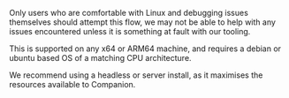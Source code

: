 Only users who are comfortable with Linux and debugging issues themselves should attempt this flow, we may not be able to help with any issues encountered unless it is something at fault with our tooling.

This is supported on any x64 or ARM64 machine, and requires a debian or ubuntu based OS of a matching CPU architecture.

We recommend using a headless or server install, as it maximises the resources available to Companion.
